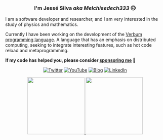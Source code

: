 
### <div align="center">I'm Jessé Silva <i>aka Melchisedech333</i> 🙃</div>

I am a software developer and researcher, and I am very interested in the study of physics and mathematics.

Currently I have been working on the development of the <a href="https://github.com/verbum-lang">Verbum programming language</a>. A language that has an emphasis on distributed computing, seeking to integrate interesting features, such as hot code reload and metaprogramming.

**If my code has helped you, please consider [sponsoring me](https://github.com/sponsors/melchisedech333) :blue_heart:** 

<div align="center">

  [![Twitter](https://img.shields.io/badge/Twitter-2aa9e0?style=for-the-badge&logo=twitter&logoColor=white)](https://twitter.com/Melchisedech333)
  [![YouTube](https://img.shields.io/badge/YouTube-FF0000?style=for-the-badge&logo=youtube&logoColor=white)](https://www.youtube.com/channel/UC4Sh4wxncr5arnydpUfWPKw)
  [![Blog](https://img.shields.io/badge/Blog-444444?style=for-the-badge&logo=github&logoColor=white)](https://melchisedech333.github.io/)
  [![LinkedIn](https://img.shields.io/badge/LinkedIn-0077B5?style=for-the-badge&logo=linkedin&logoColor=white)](https://www.linkedin.com/in/melchisedech-rex-724152235/)
  
</div>

<div align="center">
  <a href="https://github.com/melchisedech333">
    <img height="180em" src="https://github-readme-stats.vercel.app/api?username=melchisedech333&show_icons=true&theme=tokyonight&include_all_commits=true&count_private=true&randabc=4534535434" />
    <img height="180em" src="https://github-readme-stats.vercel.app/api/top-langs/?username=melchisedech333&layout=compact&langs_count=20&theme=tokyonight&include_all_commits=true&count_private=true" />
  </a>
</div>

<!-- ### Olá, sou o Melch1sed3ch <img src="https://media.giphy.com/media/mGcNjsfWAjY5AEZNw6/giphy.gif" width="40"> 

<img align='right' src="lain-1.png" width="100" >


<p>
  Sou desenvolvedor <i>back-end</i> e <i>front-end</i>. Gosto muito de sistemas <i>web</i> feitos em PHP, mas sempre que  possível também estou criando softwares para <i>mobile</i>, <i>desktop</i> e <i>servidores</i>.
  
  Venho estudando a respeito do desenvolvimento de linguagens e manufatura de microchips, pois sonho em poder trabalhar com coisas semelhantes no futuro.

  Para além dos conhecimentos de ordem técnica, também me interesso muito por religião (em especial o Cristianimo), e literatura (em especial os clássicos). -->

<!--
  Minhas habilidades: 
    <img src="css-a.png"  height="30px" title="CSS 3" />
    <img src="html5.png"  height="30px" title="HTML 5" />
    <img src="js.png"     height="30px" title="Javascript" />
    <img src="php.png"    height="30px" title="PHP" />
    <img src="mysqld.png" height="30px" title="MySQL" />
    <img src="c.png"      height="30px" title="C" />
    -->
<!-- </p> -->

<!-- <p align="left"><b>Me siga:</b></p> -->

<!-- [![Blog](https://img.shields.io/badge/Blog-444444?style=for-the-badge&logo=github&logoColor=white)](https://melchisedech333.github.io/)
[![LinkedIn](https://img.shields.io/badge/LinkedIn-0077B5?style=for-the-badge&logo=linkedin&logoColor=white)](https://www.linkedin.com/in/melchisedech-rex-724152235/)
[![YouTube](https://img.shields.io/badge/YouTube-FF0000?style=for-the-badge&logo=youtube&logoColor=white)](https://www.youtube.com/channel/UC4Sh4wxncr5arnydpUfWPKw)


<div align="left">
  <a href="https://github.com/melchisedech333">
    <img height="180em" src="https://github-readme-stats.vercel.app/api?username=melchisedech333&show_icons=true&theme=tokyonight&include_all_commits=true&count_private=true&randabc=4534535434" />
    <img height="180em" src="https://github-readme-stats.vercel.app/api/top-langs/?username=melchisedech333&layout=compact&langs_count=20&theme=tokyonight&include_all_commits=true&count_private=true" />
  </a>
</div>

 -->
